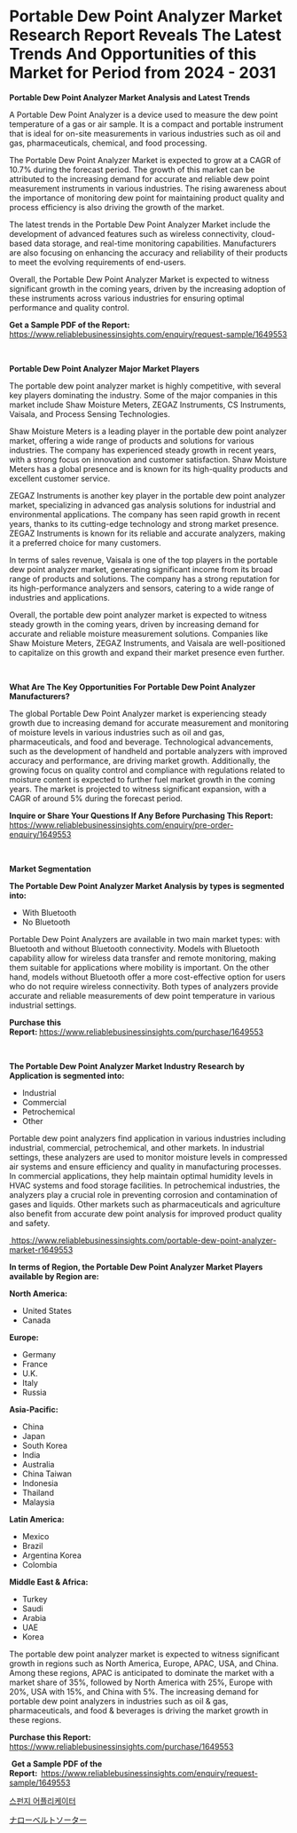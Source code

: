 <p><h1>Portable Dew Point Analyzer Market Research Report Reveals The Latest Trends And Opportunities of this Market for Period from 2024 - 2031</h1></p><p><strong>Portable Dew Point Analyzer Market Analysis and Latest Trends</strong></p>
<p><p>A Portable Dew Point Analyzer is a device used to measure the dew point temperature of a gas or air sample. It is a compact and portable instrument that is ideal for on-site measurements in various industries such as oil and gas, pharmaceuticals, chemical, and food processing.</p><p>The Portable Dew Point Analyzer Market is expected to grow at a CAGR of 10.7% during the forecast period. The growth of this market can be attributed to the increasing demand for accurate and reliable dew point measurement instruments in various industries. The rising awareness about the importance of monitoring dew point for maintaining product quality and process efficiency is also driving the growth of the market.</p><p>The latest trends in the Portable Dew Point Analyzer Market include the development of advanced features such as wireless connectivity, cloud-based data storage, and real-time monitoring capabilities. Manufacturers are also focusing on enhancing the accuracy and reliability of their products to meet the evolving requirements of end-users.</p><p>Overall, the Portable Dew Point Analyzer Market is expected to witness significant growth in the coming years, driven by the increasing adoption of these instruments across various industries for ensuring optimal performance and quality control.</p></p>
<p><strong>Get a Sample PDF of the Report:&nbsp;</strong> <a href="https://www.reliablebusinessinsights.com/enquiry/request-sample/1649553">https://www.reliablebusinessinsights.com/enquiry/request-sample/1649553</a></p>
<p>&nbsp;</p>
<p><strong>Portable Dew Point Analyzer Major Market Players</strong></p>
<p><p>The portable dew point analyzer market is highly competitive, with several key players dominating the industry. Some of the major companies in this market include Shaw Moisture Meters, ZEGAZ Instruments, CS Instruments, Vaisala, and Process Sensing Technologies.</p><p>Shaw Moisture Meters is a leading player in the portable dew point analyzer market, offering a wide range of products and solutions for various industries. The company has experienced steady growth in recent years, with a strong focus on innovation and customer satisfaction. Shaw Moisture Meters has a global presence and is known for its high-quality products and excellent customer service.</p><p>ZEGAZ Instruments is another key player in the portable dew point analyzer market, specializing in advanced gas analysis solutions for industrial and environmental applications. The company has seen rapid growth in recent years, thanks to its cutting-edge technology and strong market presence. ZEGAZ Instruments is known for its reliable and accurate analyzers, making it a preferred choice for many customers.</p><p>In terms of sales revenue, Vaisala is one of the top players in the portable dew point analyzer market, generating significant income from its broad range of products and solutions. The company has a strong reputation for its high-performance analyzers and sensors, catering to a wide range of industries and applications.</p><p>Overall, the portable dew point analyzer market is expected to witness steady growth in the coming years, driven by increasing demand for accurate and reliable moisture measurement solutions. Companies like Shaw Moisture Meters, ZEGAZ Instruments, and Vaisala are well-positioned to capitalize on this growth and expand their market presence even further.</p></p>
<p>&nbsp;</p>
<p><strong>What Are The Key Opportunities For Portable Dew Point Analyzer Manufacturers?</strong></p>
<p><p>The global Portable Dew Point Analyzer market is experiencing steady growth due to increasing demand for accurate measurement and monitoring of moisture levels in various industries such as oil and gas, pharmaceuticals, and food and beverage. Technological advancements, such as the development of handheld and portable analyzers with improved accuracy and performance, are driving market growth. Additionally, the growing focus on quality control and compliance with regulations related to moisture content is expected to further fuel market growth in the coming years. The market is projected to witness significant expansion, with a CAGR of around 5% during the forecast period.</p></p>
<p><strong>Inquire or Share Your Questions If Any Before Purchasing This Report:</strong> <a href="https://www.reliablebusinessinsights.com/enquiry/pre-order-enquiry/1649553">https://www.reliablebusinessinsights.com/enquiry/pre-order-enquiry/1649553</a></p>
<p>&nbsp;</p>
<p><strong>Market Segmentation</strong></p>
<p><strong>The Portable Dew Point Analyzer Market Analysis by types is segmented into:</strong></p>
<p><ul><li>With Bluetooth</li><li>No Bluetooth</li></ul></p>
<p><p>Portable Dew Point Analyzers are available in two main market types: with Bluetooth and without Bluetooth connectivity. Models with Bluetooth capability allow for wireless data transfer and remote monitoring, making them suitable for applications where mobility is important. On the other hand, models without Bluetooth offer a more cost-effective option for users who do not require wireless connectivity. Both types of analyzers provide accurate and reliable measurements of dew point temperature in various industrial settings.</p></p>
<p><strong>Purchase this Report:&nbsp;</strong><a href="https://www.reliablebusinessinsights.com/purchase/1649553">https://www.reliablebusinessinsights.com/purchase/1649553</a></p>
<p>&nbsp;</p>
<p><strong>The Portable Dew Point Analyzer Market Industry Research by Application is segmented into:</strong></p>
<p><ul><li>Industrial</li><li>Commercial</li><li>Petrochemical</li><li>Other</li></ul></p>
<p><p>Portable dew point analyzers find application in various industries including industrial, commercial, petrochemical, and other markets. In industrial settings, these analyzers are used to monitor moisture levels in compressed air systems and ensure efficiency and quality in manufacturing processes. In commercial applications, they help maintain optimal humidity levels in HVAC systems and food storage facilities. In petrochemical industries, the analyzers play a crucial role in preventing corrosion and contamination of gases and liquids. Other markets such as pharmaceuticals and agriculture also benefit from accurate dew point analysis for improved product quality and safety.</p></p>
<p><a href="https://www.reliablebusinessinsights.com/portable-dew-point-analyzer-market-r1649553">&nbsp;https://www.reliablebusinessinsights.com/portable-dew-point-analyzer-market-r1649553</a></p>
<p><strong>In terms of Region, the Portable Dew Point Analyzer Market Players available by Region are:</strong></p>
<p>
    <p> <strong> North America: </strong>
        <ul>
            <li>United States</li>
            <li>Canada</li>
        </ul>
        </p> 
    <p> <strong> Europe: </strong>
        <ul>
            <li>Germany</li>
            <li>France</li>
            <li>U.K.</li>
            <li>Italy</li>
            <li>Russia</li>
        </ul>
        </p> 
    <p> <strong> Asia-Pacific: </strong>
        <ul>
            <li>China</li>
            <li>Japan</li>
            <li>South Korea</li>
            <li>India</li>
            <li>Australia</li>
            <li>China Taiwan</li>
            <li>Indonesia</li>
            <li>Thailand</li>
            <li>Malaysia</li>
        </ul>
        </p> 
    <p> <strong> Latin America: </strong>
        <ul>
            <li>Mexico</li>
            <li>Brazil</li>
            <li>Argentina Korea</li>
            <li>Colombia</li>
        </ul>
        </p> 
    <p> <strong> Middle East & Africa: </strong>
        <ul>
            <li>Turkey</li>
            <li>Saudi</li>
            <li>Arabia</li>
            <li>UAE</li>
            <li>Korea</li>
        </ul>
    </p>
    </p>
<p><p>The portable dew point analyzer market is expected to witness significant growth in regions such as North America, Europe, APAC, USA, and China. Among these regions, APAC is anticipated to dominate the market with a market share of 35%, followed by North America with 25%, Europe with 20%, USA with 15%, and China with 5%. The increasing demand for portable dew point analyzers in industries such as oil & gas, pharmaceuticals, and food & beverages is driving the market growth in these regions.</p></p>
<p><strong>Purchase this Report: </strong><a href="https://www.reliablebusinessinsights.com/purchase/1649553">https://www.reliablebusinessinsights.com/purchase/1649553</a></p>
<p>&nbsp;<strong>Get a Sample PDF of the Report:&nbsp;&nbsp;</strong><a href="https://www.reliablebusinessinsights.com/enquiry/request-sample/1649553">https://www.reliablebusinessinsights.com/enquiry/request-sample/1649553</a></p>
<p><strong></strong></p>
<p><p><a href="https://github.com/plelbej847484502/Market-Research-Report-List-3/blob/main/537558145011.md">스펀지 어플리케이터</a></p><p><a href="https://github.com/oafhukehf4709715/Market-Research-Report-List-3/blob/main/952446834787.md">ナローベルトソーター</a></p></p>